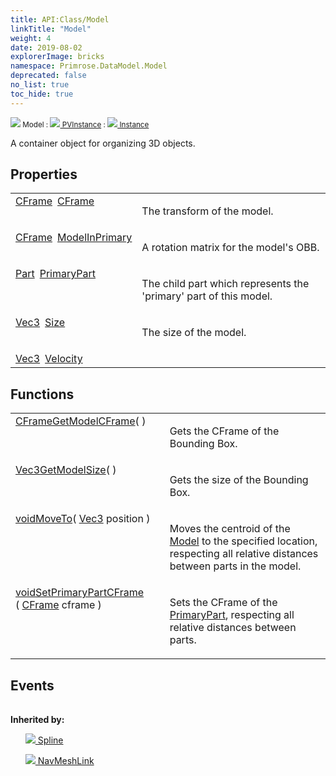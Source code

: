 ```yaml
---
title: API:Class/Model
linkTitle: "Model"
weight: 4
date: 2019-08-02
explorerImage: bricks
namespace: Primrose.DataModel.Model
deprecated: false
no_list: true
toc_hide: true
---
```

<small class="inheritance">
<span class="" href="/docs/api-reference/Class/Model"><img src="/icons/silk/bricks.png"/>&nbsp;Model</span>&nbsp;:&nbsp;<a class="" href="/docs/api-reference/Class/PVInstance"><img src="/icons/silk/default.png"/>&nbsp;PVInstance</a>&nbsp;:&nbsp;<a class="" href="/docs/api-reference/Class/Instance"><img src="/icons/silk/default.png"/>&nbsp;Instance</a></small>
<p class="summary">

A container object for organizing 3D objects.

</p>
 
## Properties
 
<table class="studiohide">
<tbody>
<tr class="function-row ">
<td style="vertical-align:top;white-space:normal;">
<div>
<a class="type" href="/docs/api-reference/DataType/CFrame">CFrame</a><span class="method-body" style="text-indent: -2em; padding-left: 0.5em"><a class="name" href="CFrame">CFrame</a></span></td>
<td style="vertical-align:top;white-space:normal;">
<p>
The transform of the model.
</p></td>
</tr>

<tr class="function-row ">
<td style="vertical-align:top;white-space:normal;">
<div>
<a class="type" href="/docs/api-reference/DataType/CFrame">CFrame</a><span class="method-body" style="text-indent: -2em; padding-left: 0.5em"><a class="name" href="ModelInPrimary">ModelInPrimary</a></span></td>
<td style="vertical-align:top;white-space:normal;">
<p>
A rotation matrix for the model's OBB.
</p></td>
</tr>

<tr class="function-row ">
<td style="vertical-align:top;white-space:normal;">
<div>
<a class="type" href="/docs/api-reference/Class/Part">Part</a><span class="method-body" style="text-indent: -2em; padding-left: 0.5em"><a class="name" href="PrimaryPart">PrimaryPart</a></span></td>
<td style="vertical-align:top;white-space:normal;">
<p>
The child part which represents the 'primary' part of this model.
</p></td>
</tr>

<tr class="function-row ">
<td style="vertical-align:top;white-space:normal;">
<div>
<a class="type" href="/docs/api-reference/DataType/Vec3">Vec3</a><span class="method-body" style="text-indent: -2em; padding-left: 0.5em"><a class="name" href="Size">Size</a></span></td>
<td style="vertical-align:top;white-space:normal;">
<p>
The size of the model.
</p></td>
</tr>

<tr class="function-row ">
<td style="vertical-align:top;white-space:normal;">
<div>
<a class="type" href="/docs/api-reference/DataType/Vec3">Vec3</a><span class="method-body" style="text-indent: -2em; padding-left: 0.5em"><a class="name" href="Velocity">Velocity</a></span></td>
<td style="vertical-align:top;white-space:normal;">
</td>
</tr>

</tbody>
</table>
 
## Functions
 
<table class="studiohide">
<tbody>
<tr class="function-row ">
<td style="vertical-align:top;white-space:normal;">
<div>
<a class="type" href="/docs/api-reference/DataType/CFrame">CFrame</a><span class="method-body" style="text-indent: -2em;"><a class="method-name  " href="GetModelCFrame">GetModelCFrame</a></span><span style="display: inline-block">( <span class="param" style="white-space: nowrap"></span> )</span></span></div></td>
<td style="vertical-align:top;white-space:normal;">
<p>
Gets the CFrame of the Bounding Box.
</p></td>
</tr>

<tr class="function-row ">
<td style="vertical-align:top;white-space:normal;">
<div>
<a class="type" href="/docs/api-reference/DataType/Vec3">Vec3</a><span class="method-body" style="text-indent: -2em;"><a class="method-name  " href="GetModelSize">GetModelSize</a></span><span style="display: inline-block">( <span class="param" style="white-space: nowrap"></span> )</span></span></div></td>
<td style="vertical-align:top;white-space:normal;">
<p>
Gets the size of the Bounding Box.
</p></td>
</tr>

<tr class="function-row ">
<td style="vertical-align:top;white-space:normal;">
<div>
<a class="type" href="/docs/api-reference/System/void">void</a><span class="method-body" style="text-indent: -2em;"><a class="method-name  " href="MoveTo">MoveTo</a></span><span style="display: inline-block">( <span class="param" style="white-space: nowrap"><a class="type" href="/docs/api-reference/DataType/Vec3">Vec3</a> position</span> )</span></span></div></td>
<td style="vertical-align:top;white-space:normal;">
<p>
Moves the centroid of the <a href="/docs/api-reference/Class/Model/" >Model</a> to the specified location, respecting all relative distances between
parts in the model.
</p></td>
</tr>

<tr class="function-row ">
<td style="vertical-align:top;white-space:normal;">
<div>
<a class="type" href="/docs/api-reference/System/void">void</a><span class="method-body" style="text-indent: -2em;"><a class="method-name  " href="SetPrimaryPartCFrame">SetPrimaryPartCFrame</a></span><span style="display: inline-block">( <span class="param" style="white-space: nowrap"><a class="type" href="/docs/api-reference/DataType/CFrame">CFrame</a> cframe</span> )</span></span></div></td>
<td style="vertical-align:top;white-space:normal;">
<p>
Sets the CFrame of the <a href="/docs/api-reference/Class/Model/PrimaryPart" >PrimaryPart</a>, respecting all relative distances between parts.
</p></td>
</tr>

</tbody>
</table>
 
## Events
 
<table class="studiohide">
<tbody>
</tbody>
</table>
<b>
Inherited by:</b>
<div class="inheritors">
<ul class="root">
<a class="" href="/docs/api-reference/Class/Spline"><img src="/icons/silk/curve.png"/>&nbsp;Spline</a>
<ul class="nested">
</ul>
<a class="" href="/docs/api-reference/Class/NavMeshLink"><img src="/icons/silk/arrow_ew.png"/>&nbsp;NavMeshLink</a>
<ul class="nested">
</ul>
</ul>
</div>
